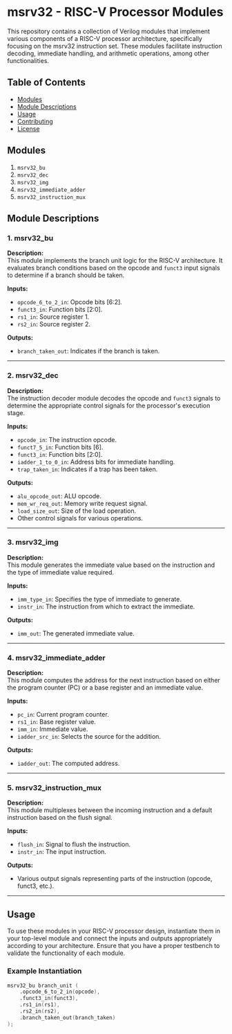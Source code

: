 # msrv32 - RISC-V Processor Modules

This repository contains a collection of Verilog modules that implement various components of a RISC-V processor architecture, specifically focusing on the msrv32 instruction set. These modules facilitate instruction decoding, immediate handling, and arithmetic operations, among other functionalities.

## Table of Contents

- [Modules](#modules)
- [Module Descriptions](#module-descriptions)
- [Usage](#usage)
- [Contributing](#contributing)
- [License](#license)

## Modules

1. `msrv32_bu`
2. `msrv32_dec`
3. `msrv32_img`
4. `msrv32_immediate_adder`
5. `msrv32_instruction_mux`

## Module Descriptions

### 1. msrv32_bu

**Description:**  
This module implements the branch unit logic for the RISC-V architecture. It evaluates branch conditions based on the opcode and `funct3` input signals to determine if a branch should be taken.

**Inputs:**
- `opcode_6_to_2_in`: Opcode bits [6:2].
- `funct3_in`: Function bits [2:0].
- `rs1_in`: Source register 1.
- `rs2_in`: Source register 2.

**Outputs:**
- `branch_taken_out`: Indicates if the branch is taken.

---

### 2. msrv32_dec

**Description:**  
The instruction decoder module decodes the opcode and `funct3` signals to determine the appropriate control signals for the processor's execution stage.

**Inputs:**
- `opcode_in`: The instruction opcode.
- `funct7_5_in`: Function bits [6].
- `funct3_in`: Function bits [2:0].
- `iadder_1_to_0_in`: Address bits for immediate handling.
- `trap_taken_in`: Indicates if a trap has been taken.

**Outputs:**
- `alu_opcode_out`: ALU opcode.
- `mem_wr_req_out`: Memory write request signal.
- `load_size_out`: Size of the load operation.
- Other control signals for various operations.

---

### 3. msrv32_img

**Description:**  
This module generates the immediate value based on the instruction and the type of immediate value required.

**Inputs:**
- `imm_type_in`: Specifies the type of immediate to generate.
- `instr_in`: The instruction from which to extract the immediate.

**Outputs:**
- `imm_out`: The generated immediate value.

---

### 4. msrv32_immediate_adder

**Description:**  
This module computes the address for the next instruction based on either the program counter (PC) or a base register and an immediate value.

**Inputs:**
- `pc_in`: Current program counter.
- `rs1_in`: Base register value.
- `imm_in`: Immediate value.
- `iadder_src_in`: Selects the source for the addition.

**Outputs:**
- `iadder_out`: The computed address.

---

### 5. msrv32_instruction_mux

**Description:**  
This module multiplexes between the incoming instruction and a default instruction based on the flush signal.

**Inputs:**
- `flush_in`: Signal to flush the instruction.
- `instr_in`: The input instruction.

**Outputs:**
- Various output signals representing parts of the instruction (opcode, funct3, etc.).

---

## Usage

To use these modules in your RISC-V processor design, instantiate them in your top-level module and connect the inputs and outputs appropriately according to your architecture. Ensure that you have a proper testbench to validate the functionality of each module.

### Example Instantiation

```verilog
msrv32_bu branch_unit (
    .opcode_6_to_2_in(opcode),
    .funct3_in(funct3),
    .rs1_in(rs1),
    .rs2_in(rs2),
    .branch_taken_out(branch_taken)
);
